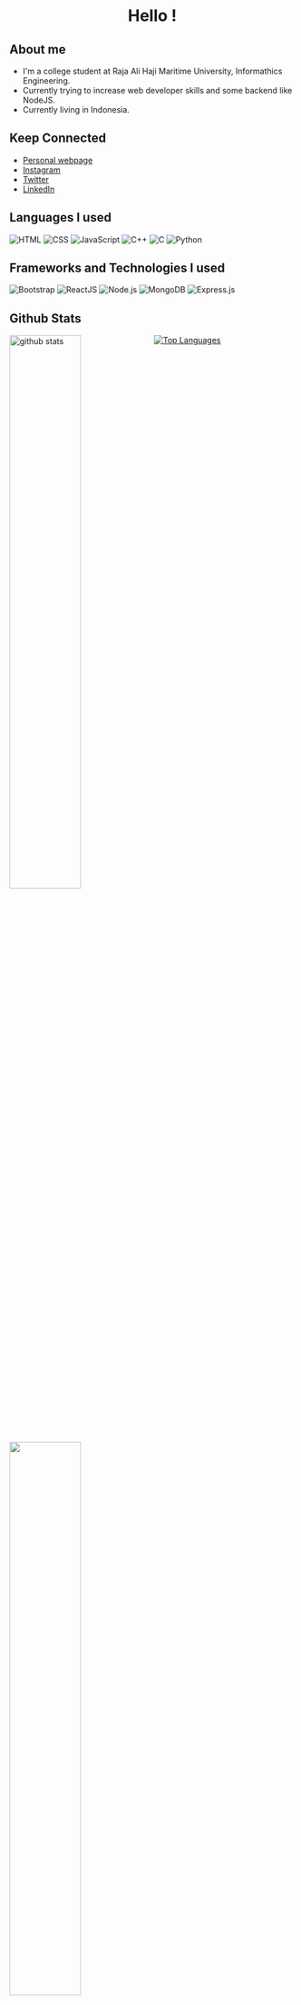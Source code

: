 <h1 align="center">  Hello ! </h1>


## 	 About me
- I'm a college student at Raja Ali Haji Maritime University, Informathics Engineering.
- Currently trying to increase web developer skills and some backend like NodeJS.
- Currently living in Indonesia.

## Keep Connected
- [Personal webpage](https://arifian853.github.io) 
- [Instagram](https://www.instagram.com/arifiansaputra_/)
- [Twitter](https://twitter.com/ArifianSaputra1)
- [LinkedIn](https://www.linkedin.com/in/arifian-saputra-08135a178/)

## Languages I used

<img alt="HTML" src="https://img.shields.io/badge/-HTML-E34F26?logo=html5&logoColor=black&style=for-the-badge"> <img alt="CSS" src="https://img.shields.io/badge/-CSS-1572B6?logo=CSS3&logoColor=black&style=for-the-badge"> <img alt="JavaScript" src="https://img.shields.io/badge/-JavaScript-F7DF1E?logo=javascript&logoColor=black&style=for-the-badge">
<img alt="C++" src="https://img.shields.io/badge/-C++-00599C?logo=c++&logoColor=black&style=for-the-badge"> <img alt="C" src="https://img.shields.io/badge/-C-A8B9CC?logo=c&logoColor=black&style=for-the-badge"> <img alt="Python" src="https://img.shields.io/badge/-Python-3776AB?logo=python&logoColor=black&style=for-the-badge">

## Frameworks and Technologies I used
<img alt="Bootstrap" src="https://img.shields.io/badge/-Bootstrap-7952B3?logo=bootstrap&logoColor=black&style=for-the-badge"> <img alt="ReactJS" src="https://img.shields.io/badge/-ReactJS-61DAFB?logo=react&logoColor=black&style=for-the-badge"> 
<img alt="Node.js" src="https://img.shields.io/badge/-Node.js-339933?logo=node.js&logoColor=black&style=for-the-badge"> <img alt="MongoDB" src="https://img.shields.io/badge/-MongoDB-47A248?logo=MongoDB&logoColor=black&style=for-the-badge"> <img alt="Express.js" src="https://img.shields.io/badge/-Express-339933?logo=express&logoColor=black&style=for-the-badge">


## Github Stats
<img src="https://github-readme-stats.vercel.app/api?username=arifian853&show_icons=true&theme=tokyonight" alt="github stats" width="50%" align="left"/>
<img src="https://github-readme-streak-stats.herokuapp.com/?user=arifian853&theme=dark" width="50%" align="left">

[![Top Languages](https://github-readme-stats.vercel.app/api/top-langs/?username=arifian853&layout=compact)](https://github.com/anuraghazra/github-readme-stats)

